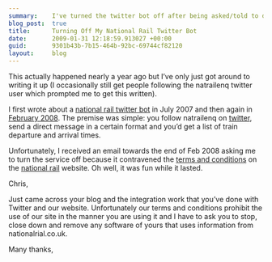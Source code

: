 ```yaml
---
summary:    I've turned the twitter bot off after being asked/told to do so by a chap at ATOC
blog_post:  true
title:      Turning Off My National Rail Twitter Bot
date:       2009-01-31 12:18:59.913027 +00:00
guid:       9301b43b-7b15-464b-92bc-69744cf82120
layout:     blog
---
```


This actually happened nearly a year ago but I’ve only just got around
to writing it up (I occasionally still get people following the
natrailenq twitter user which prompted me to get this written).

I first wrote about a [national rail twitter
bot](/blog/2007-07-24-train-times-by-sms-or-improving-national-rail-enquiries)
in July 2007 and then again in [February
2008](/blog/2008-02-28-national-rail-train-times-by-sms-again). The
premise was simple: you follow natrailenq on
[twitter](http://twitter.com), send a direct message in a certain format
and you’d get a list of train departure and arrival times.

Unfortunately, I received an email towards the end of Feb 2008 asking me
to turn the service off because it contravened the [terms and
conditions](http://nationalrail.co.uk/contact/tandc/) on the [national
rail](http://nationalrail.co.uk) website. Oh well, it was fun while it
lasted.

<div class="emailBody">

Chris,

Just came across your blog and the integration work that you’ve done
with Twitter and our website. Unfortunately our terms and conditions
prohibit the use of our site in the manner you are using it and I have
to ask you to stop, close down and remove any software of yours that
uses information from nationalrial.co.uk.

Many thanks,

</div>
